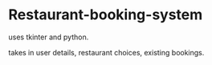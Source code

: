 # Restaurant-booking-system

uses tkinter and python.

takes in user details, restaurant choices, existing bookings.
